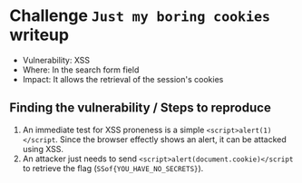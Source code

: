 # Challenge `Just my boring cookies` writeup

- Vulnerability: XSS
- Where: In the search form field
- Impact: It allows the retrieval of the session's cookies

## Finding the vulnerability / Steps to reproduce

1. An immediate test for XSS proneness is a simple `<script>alert(1)</script`. Since the browser effectly shows an alert, it can be attacked using XSS.
2. An attacker just needs to send `<script>alert(document.cookie)</script` to retrieve the flag (`SSof{YOU_HAVE_NO_SECRETS}`).